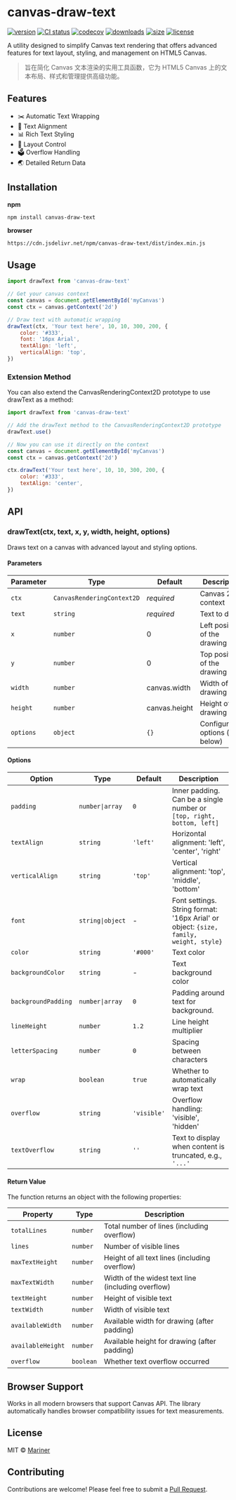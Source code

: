 # canvas-draw-text

[![version](https://img.shields.io/npm/v/canvas-draw-text?style=flat-square)][npm-url]
[![CI status][github-action-image]][github-action-url]
[![codecov](https://codecov.io/gh/Marinerer/jotter/graph/badge.svg?token=G7QXEHCEXW)](https://codecov.io/gh/Marinerer/jotter)
[![downloads](https://img.shields.io/npm/dm/canvas-draw-text?style=flat-square)][npm-url]
[![size](https://img.shields.io/bundlephobia/minzip/canvas-draw-text?style=flat-square)](https://bundlephobia.com/package/canvas-draw-text)
[![license](https://img.shields.io/npm/l/canvas-draw-text?style=flat-square)][github-url]

[github-url]: https://github.com/Marinerer/jotter/blob/main/libs/drawText
[npm-url]: https://www.npmjs.com/package/canvas-draw-text
[github-action-image]: https://img.shields.io/github/actions/workflow/status/Marinerer/jotter/release.yml?style=flat-square
[github-action-url]: https://github.com/Marinerer/jotter/actions/workflows/release.yml

A utility designed to simplify Canvas text rendering that offers advanced features for text layout, styling, and management on HTML5 Canvas.

> 旨在简化 Canvas 文本渲染的实用工具函数，它为 HTML5 Canvas 上的文本布局、样式和管理提供高级功能。

## Features

- ✂️ Automatic Text Wrapping
- 📰 Text Alignment
- 📊 Rich Text Styling
- 🧮 Layout Control
- 🗳️ Overflow Handling
- 🌏 Detailed Return Data

## Installation

**npm**

```bash
npm install canvas-draw-text
```

**browser**

```
https://cdn.jsdelivr.net/npm/canvas-draw-text/dist/index.min.js
```

## Usage

```javascript
import drawText from 'canvas-draw-text'

// Get your canvas context
const canvas = document.getElementById('myCanvas')
const ctx = canvas.getContext('2d')

// Draw text with automatic wrapping
drawText(ctx, 'Your text here', 10, 10, 300, 200, {
	color: '#333',
	font: '16px Arial',
	textAlign: 'left',
	verticalAlign: 'top',
})
```

### Extension Method

You can also extend the CanvasRenderingContext2D prototype to use drawText as a method:

```javascript
import drawText from 'canvas-draw-text'

// Add the drawText method to the CanvasRenderingContext2D prototype
drawText.use()

// Now you can use it directly on the context
const canvas = document.getElementById('myCanvas')
const ctx = canvas.getContext('2d')

ctx.drawText('Your text here', 10, 10, 300, 200, {
	color: '#333',
	textAlign: 'center',
})
```

## API

### drawText(ctx, text, x, y, width, height, options)

Draws text on a canvas with advanced layout and styling options.

#### Parameters

| Parameter | Type                       | Default       | Description                       |
| --------- | -------------------------- | ------------- | --------------------------------- |
| `ctx`     | `CanvasRenderingContext2D` | _required_    | Canvas 2D context                 |
| `text`    | `string`                   | _required_    | Text to draw                      |
| `x`       | `number`                   | 0             | Left position of the drawing area |
| `y`       | `number`                   | 0             | Top position of the drawing area  |
| `width`   | `number`                   | canvas.width  | Width of the drawing area         |
| `height`  | `number`                   | canvas.height | Height of the drawing area        |
| `options` | `object`                   | `{}`          | Configuration options (see below) |

#### Options

| Option              | Type             | Default     | Description                                                                           |
| ------------------- | ---------------- | ----------- | ------------------------------------------------------------------------------------- |
| `padding`           | `number\|array`  | `0`         | Inner padding. Can be a single number or `[top, right, bottom, left]`                 |
| `textAlign`         | `string`         | `'left'`    | Horizontal alignment: 'left', 'center', 'right'                                       |
| `verticalAlign`     | `string`         | `'top'`     | Vertical alignment: 'top', 'middle', 'bottom'                                         |
| `font`              | `string\|object` | -           | Font settings. String format: '16px Arial' or object: `{size, family, weight, style}` |
| `color`             | `string`         | `'#000'`    | Text color                                                                            |
| `backgroundColor`   | `string`         | -           | Text background color                                                                 |
| `backgroundPadding` | `number\|array`  | `0`         | Padding around text for background.                                                   |
| `lineHeight`        | `number`         | `1.2`       | Line height multiplier                                                                |
| `letterSpacing`     | `number`         | `0`         | Spacing between characters                                                            |
| `wrap`              | `boolean`        | `true`      | Whether to automatically wrap text                                                    |
| `overflow`          | `string`         | `'visible'` | Overflow handling: 'visible', 'hidden'                                                |
| `textOverflow`      | `string`         | `''`        | Text to display when content is truncated, e.g., `'...'   `                           |

#### Return Value

The function returns an object with the following properties:

| Property          | Type    | Description                                        |
| ----------------- | ------- | -------------------------------------------------- |
| `totalLines`      | `number`  | Total number of lines (including overflow)         |
| `lines`           | `number`  | Number of visible lines                            |
| `maxTextHeight`   | `number`  | Height of all text lines (including overflow)      |
| `maxTextWidth`    | `number`  | Width of the widest text line (including overflow) |
| `textHeight`      | `number`  | Height of visible text                             |
| `textWidth`       | `number`  | Width of visible text                              |
| `availableWidth`  | `number`  | Available width for drawing (after padding)        |
| `availableHeight` | `number`  | Available height for drawing (after padding)       |
| `overflow`        | `boolean` | Whether text overflow occurred                     |

## Browser Support

Works in all modern browsers that support Canvas API. The library automatically handles browser compatibility issues for text measurements.

## License

MIT © [Mariner](https://github.com/Marinerer/)

## Contributing

Contributions are welcome! Please feel free to submit a [Pull Request](https://github.com/Marinerer/jotter/pulls).

